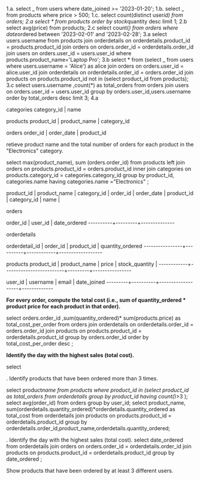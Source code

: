 1.a. select _ from users where date_joined >= '2023-01-20';
1.b. select _ from products where price > 500;
1.c. select count(distinct user*id) from orders;
2.a select * from products order by stock*quantity desc limit 1;
2.b select avg(price) from products;
2.c select count(*) from orders where date*ordered between '2023-02-01' and '2023-02-28';
3.a select users.username from products join orderdetails on orderdetails.product_id = products.product_id join orders on orders.order_id = orderdetails.order_id join users on orders.user_id = users.user_id where products.product_name='Laptop Pro';
3.b select * from (select \_ from users where users.username = 'Alice') as alice join orders on orders.user_id = alice.user_id join orderdetails on orderdetails.order_id = orders.order_id join products on products.product_id not in (select product_id from products);
3.c select users.username ,count(\*) as total_orders from orders join users on orders.user_id = users.user_id group by orders.user_id,users.username order by total_orders desc limit 3;
4.a

categories
category_id | name

products
product_id | product_name | category_id

orders
order_id | order_date | product_id

retieve product name and the total number of orders for each product in the "Electronics" category.

select max(product_name), sum (orders.order_id) from products left join orders on products.product_id = orders.product_id inner join categories on products.category_id = categories.category_id group by product_id, categories.name having categories.name ="Electronics" ;

product_id | product_name | category_id | order_id | order_date | product_id | category_id | name |

orders

order_id | user_id | date_ordered
----------+---------+--------------

orderdetails

orderdetail_id | order_id | product_id | quantity_ordered
----------------+----------+------------+------------------

products
product_id | product_name | price | stock_quantity |
------------+-------------------------+---------+----------------

user_id | username | email | date_joined
---------+----------+-------------------+-------------

**For every order, compute the total cost (i.e., sum of quantity_ordered \* product price for each product in that order).**

select orders.order_id ,sum(quantity_ordered)\* sum(products.price) as total_cost_per_order from orders join orderdetails on orderdetails.order_id = orders.order_id join products on products.product_id = orderdetails.product_id group by orders.order_id order by total_cost_per_order desc ;

**Identify the day with the highest sales (total cost).**

select

. Identify products that have been ordered more than 3 times.

select product*name from products where product_id in (select product_id as total_orders from orderdetails group by product_id having count(*)>3 );
select avg(order_id) from orders group by user_id;
select product_name, sum(orderdetails.quantity_ordered)\*orderdetails.quantity_ordered as total_cost from orderdetails join products on products.product_id = orderdetails.product_id group by orderdetails.order_id,product_name,orderdetails.quantity_ordered;

. Identify the day with the highest sales (total cost).
select date_ordered from orderdetails join orders on orders.order_id = orderdetails.order_id join products on products.product_id = orderdetails.product_id group by date_ordered ;

Show products that have been ordered by at least 3 different users.
